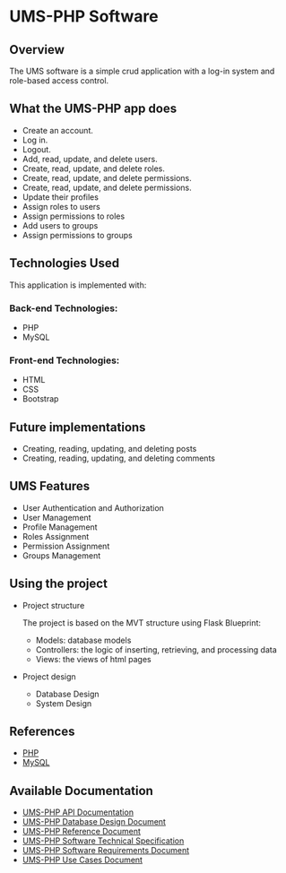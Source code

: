 # UMS-PHP Software

 ## Overview
The UMS software is a simple crud application with a log-in system and role-based access control.

## What the UMS-PHP app does

- Create an account.
- Log in.
- Logout.
- Add, read, update, and delete users.
- Create, read, update, and delete roles.
- Create, read, update, and delete permissions.
- Create, read, update, and delete permissions.
- Update their profiles
- Assign roles to users
- Assign permissions to roles
- Add users to groups
- Assign permissions to groups



## Technologies Used

This application is implemented with:

### Back-end Technologies:

- PHP
- MySQL

### Front-end Technologies:

- HTML
- CSS
- Bootstrap

<!-- 
## Challenges
- Challenge:
- Challenge: 
-->

## Future implementations 

   - Creating, reading, updating, and deleting posts
   - Creating, reading, updating, and deleting comments
   
## UMS Features

   - User Authentication and Authorization
   - User Management
   - Profile Management
   - Roles Assignment
   - Permission Assignment
   - Groups Management
  
<!--     
## Getting Started

### Installing dependencies

#### Setting up the development environment:

            mkdir project
            cd project
            virtualenv venv
            source venv/bin/activate
            pip install requirements.txt
       
  ### Running the project
  #### To run the project:
           python3 run.py

-->
## Using the project
   - Project structure
     
     The project is based on the MVT structure using Flask Blueprint:
     
     - Models: database models
     - Controllers: the logic of inserting, retrieving, and processing data
     - Views: the views of html pages
       
   - Project design
     
     - Database Design
     - System Design

## References
   - [PHP](https://www.php.net/)
   - [MySQL](https://www.mysql.com/)
     

## Available Documentation
   - [UMS-PHP API Documentation]()
   - [UMS-PHP Database Design Document]()
   - [UMS-PHP Reference Document]()
   - [UMS-PHP Software Technical Specification]()
   - [UMS-PHP Software Requirements Document]()
   - [UMS-PHP Use Cases Document]()









